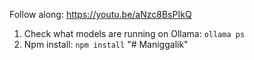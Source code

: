 Follow along: https://youtu.be/aNzc8BsPIkQ

1. Check what models are running on Ollama: ```ollama ps```
2. Npm install: ```npm install```
"# Maniggalik" 
